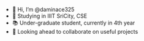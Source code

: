 - 👋 Hi, I’m @daminace325
- 🏫 Studying in IIIT SriCity, CSE
- 📚 Under-graduate student, currently in 4th year
- 💞️ Looking ahead to collaborate on useful projects

<!---
daminace325/daminace325 is a ✨ special ✨ repository because its `README.md` (this file) appears on your GitHub profile.
You can click the Preview link to take a look at your changes.
--->
